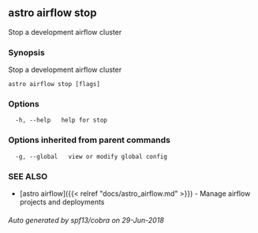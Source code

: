 ## astro airflow stop

Stop a development airflow cluster

### Synopsis

Stop a development airflow cluster

```
astro airflow stop [flags]
```

### Options

```
  -h, --help   help for stop
```

### Options inherited from parent commands

```
  -g, --global   view or modify global config
```

### SEE ALSO

* [astro airflow]({{< relref "docs/astro_airflow.md" >}})	 - Manage airflow projects and deployments

###### Auto generated by spf13/cobra on 29-Jun-2018
